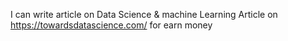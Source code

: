 I can write article on Data Science & machine Learning Article on https://towardsdatascience.com/ for earn money 
